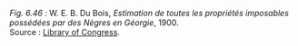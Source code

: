 *Fig. 6.46 :* W. E. B. Du Bois, *Estimation de toutes les propriétés imposables possédées par des Nègres en Géorgie*, 1900.  
Source : [Library of Congress](https://www.loc.gov/item/2013650442/).